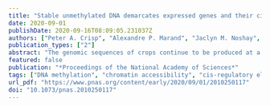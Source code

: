 ```yaml
---
title: "Stable unmethylated DNA demarcates expressed genes and their cis-regulatory space in plant genomes"
date: 2020-09-01
publishDate: 2020-09-16T08:09:05.231037Z
authors: ["Peter A. Crisp", "Alexandre P. Marand", "Jaclyn M. Noshay", "Peng Zhou", "Zefu Lu", "Robert J. Schmitz", "Nathan M. Springer"]
publication_types: ["2"]
abstract: "The genomic sequences of crops continue to be produced at a frenetic pace. It remains challenging to develop complete annotations of functional genes and regulatory elements in these genomes. Chromatin accessibility assays enable discovery of functional elements; however, to uncover the full portfolio of cis-elements would require profiling of many combinations of cell types, tissues, developmental stages, and environments. Here, we explore the potential to use DNA methylation profiles to develop more complete annotations. Using leaf tissue in maize, we define ∼100,000 unmethylated regions (UMRs) that account for 5.8% of the genome; 33,375 UMRs are found greater than 2 kb from genes. UMRs are highly stable in multiple vegetative tissues, and they capture the vast majority of accessible chromatin regions from leaf tissue. However, many UMRs are not accessible in leaf, and these represent regions with potential to become accessible in specific cell types or developmental stages. These UMRs often occur near genes that are expressed in other tissues and are enriched for binding sites of transcription factors. The leaf-inaccessible UMRs exhibit unique chromatin modification patterns and are enriched for chromatin interactions with nearby genes. The total UMR space in four additional monocots ranges from 80 to 120 megabases, which is remarkably similar considering the range in genome size of 271 megabases to 4.8 gigabases. In summary, based on the profile from a single tissue, DNA methylation signatures provide powerful filters to distill large genomes down to the small fraction of putative functional genes and regulatory elements."
featured: false
publication: "*Proceedings of the National Academy of Sciences*"
tags: ["DNA methylation", "chromatin accessibility", "cis-regulatory elements"]
url_pdf: "https://www.pnas.org/content/early/2020/09/01/2010250117"
doi: "10.1073/pnas.2010250117"
---
```


